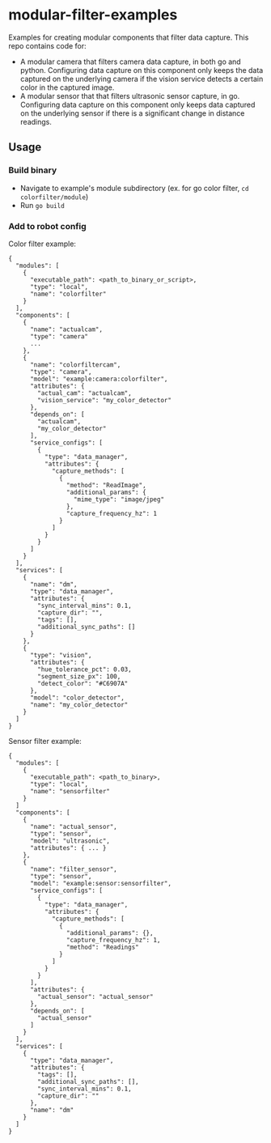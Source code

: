 # modular-filter-examples

Examples for creating modular components that filter data capture. This repo contains code for:
* A modular camera that filters camera data capture, in both go and python. Configuring data capture on this component only keeps the data captured on the underlying camera if the vision service detects a certain color in the captured image.
* A modular sensor that that filters ultrasonic sensor capture, in go. Configuring data capture on this component only keeps data captured on the underlying sensor if there is a significant change in distance readings.

## Usage

### Build binary
* Navigate to example's module subdirectory (ex. for go color filter, `cd colorfilter/module`)
* Run `go build`

### Add to robot config

Color filter example:
```
{
  "modules": [
    {
      "executable_path": <path_to_binary_or_script>,
      "type": "local",
      "name": "colorfilter"
    }
  ],
  "components": [
    {
      "name": "actualcam",
      "type": "camera"
      ...
    },
    {
      "name": "colorfiltercam",
      "type": "camera",
      "model": "example:camera:colorfilter",
      "attributes": {
        "actual_cam": "actualcam",
        "vision_service": "my_color_detector"
      },
      "depends_on": [
        "actualcam",
        "my_color_detector"
      ],
      "service_configs": [
        {
          "type": "data_manager",
          "attributes": {
            "capture_methods": [
              {
                "method": "ReadImage",
                "additional_params": {
                  "mime_type": "image/jpeg"
                },
                "capture_frequency_hz": 1
              }
            ]
          }
        }
      ]
    }
  ],
  "services": [
    {
      "name": "dm",
      "type": "data_manager",
      "attributes": {
        "sync_interval_mins": 0.1,
        "capture_dir": "",
        "tags": [],
        "additional_sync_paths": []
      }
    },
    {
      "type": "vision",
      "attributes": {
        "hue_tolerance_pct": 0.03,
        "segment_size_px": 100,
        "detect_color": "#C6907A"
      },
      "model": "color_detector",
      "name": "my_color_detector"
    }
  ]
}
```

Sensor filter example:
```
{
  "modules": [
    {
      "executable_path": <path_to_binary>,
      "type": "local",
      "name": "sensorfilter"
    }
  ]
  "components": [
    {
      "name": "actual_sensor",
      "type": "sensor",
      "model": "ultrasonic",
      "attributes": { ... }
    },
    {
      "name": "filter_sensor",
      "type": "sensor",
      "model": "example:sensor:sensorfilter",
      "service_configs": [
        {
          "type": "data_manager",
          "attributes": {
            "capture_methods": [
              {
                "additional_params": {},
                "capture_frequency_hz": 1,
                "method": "Readings"
              }
            ]
          }
        }
      ],
      "attributes": {
        "actual_sensor": "actual_sensor"
      },
      "depends_on": [
        "actual_sensor"
      ]
    }
  ],
  "services": [
    {
      "type": "data_manager",
      "attributes": {
        "tags": [],
        "additional_sync_paths": [],
        "sync_interval_mins": 0.1,
        "capture_dir": ""
      },
      "name": "dm"
    }
  ]
}
```
